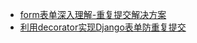 

- [form表单深入理解-重复提交解决方案](http://zccst.iteye.com/blog/1275324)
- [利用decorator实现Django表单防重复提交](https://www.thinksaas.cn/group/topic/433334/)